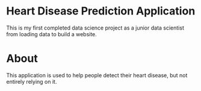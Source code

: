 # Heart Disease Prediction Application
This is my first completed data science project as a junior data scientist from loading data to build a website.

# About 
This application is used to help people detect their heart disease, but not entirely relying on it.
